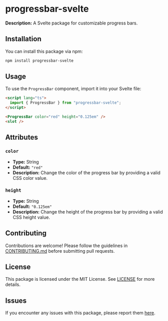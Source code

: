 # progressbar-svelte

**Description:** A Svelte package for customizable progress bars.

## Installation

You can install this package via npm:

```bash
npm install progressbar-svelte
```


## Usage

To use the `ProgressBar` component, import it into your Svelte file:

```html
<script lang="ts">
  import { ProgressBar } from "progressbar-svelte";
</script>

<ProgressBar color="red" height="0.125em" />
<slot />
```

## Attributes

### `color`

- **Type:** String
- **Default:** `"red"`
- **Description:** Change the color of the progress bar by providing a valid CSS color value.

### `height`

- **Type:** String
- **Default:** `"0.125em"`
- **Description:** Change the height of the progress bar by providing a valid CSS height value.

## Contributing

Contributions are welcome! Please follow the guidelines in [CONTRIBUTING.md](https://github.com/dhimankamal/svelte-progressbar/blob/main/CONTRIBUTING) before submitting pull requests.

## License

This package is licensed under the MIT License. See [LICENSE](https://github.com/dhimankamal/svelte-progressbar/blob/main/LICENSE) for more details.

## Issues

If you encounter any issues with this package, please report them [here](https://github.com/dhimankamal/svelte-progressbar/issues).
